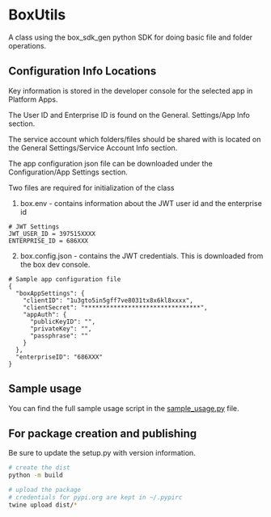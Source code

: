 # BoxUtils

A class using the box_sdk_gen python SDK for doing basic file and folder operations.

## Configuration Info Locations



Key information is stored in the developer console for the selected app in Platform Apps.

The User ID and Enterprise ID is found on the General. Settings/App Info section.

The service account which folders/files should be shared with is located on the General Settings/Service Account Info section.

The app configuration json file can be downloaded under the Configuration/App Settings section.

Two files are required for initialization of the class

1. box.env - contains information about  the JWT user id and the enterprise id

  ```
  # JWT Settings
  JWT_USER_ID = 397515XXXX
  ENTERPRISE_ID = 686XXX
  ```

2. box.config.json - contains the JWT credentials. This is downloaded from the box dev console.

  ```
  # Sample app configuration file
  {
    "boxAppSettings": {
      "clientID": "1u3gto5in5gff7ve8031tx8x6kl8xxxx",
      "clientSecret": "********************************",
      "appAuth": {
        "publicKeyID": "",
        "privateKey": "",
        "passphrase": ""
      }
    },
    "enterpriseID": "686XXX"
  }
  ```

## Sample usage

You can find the full sample usage script in the [sample_usage.py](sample_usage.py) file.


## For package creation and publishing

Be sure to update the setup.py with version information.

```bash
# create the dist
python -m build

# upload the package
# credentials for pypi.org are kept in ~/.pypirc
twine upload dist/*

```

